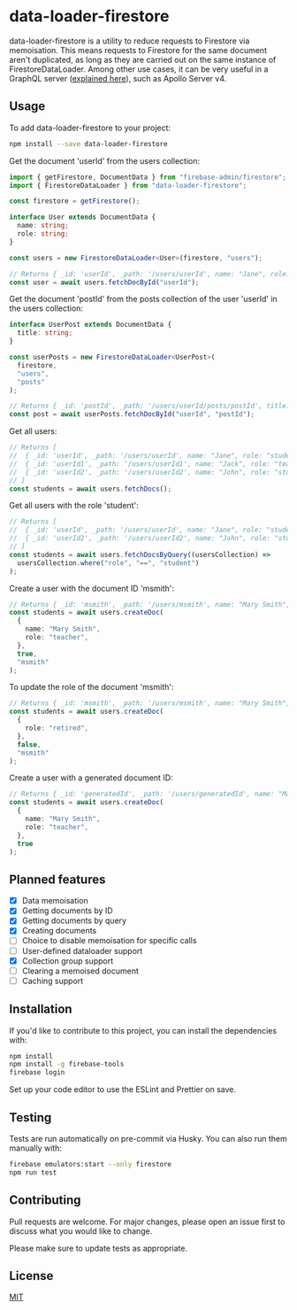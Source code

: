 # data-loader-firestore

data-loader-firestore is a utility to reduce requests to Firestore via memoisation. This means requests to Firestore for the same document aren't duplicated, as long as they are carried out on the same instance of FirestoreDataLoader. Among other use cases, it can be very useful in a GraphQL server ([explained here](https://www.apollographql.com/docs/apollo-server/data/fetching-data#batching-and-caching)), such as Apollo Server v4.

## Usage

To add data-loader-firestore to your project:

```bash
npm install --save data-loader-firestore
```

Get the document 'userId' from the users collection:

```ts
import { getFirestore, DocumentData } from "firebase-admin/firestore";
import { FirestoreDataLoader } from "data-loader-firestore";

const firestore = getFirestore();

interface User extends DocumentData {
  name: string;
  role: string;
}

const users = new FirestoreDataLoader<User>(firestore, "users");

// Returns { _id: 'userId', _path: '/users/userId', name: "Jane", role: "student" }
const user = await users.fetchDocById("userId");
```

Get the document 'postId' from the posts collection of the user 'userId' in the users collection:

```ts
interface UserPost extends DocumentData {
  title: string;
}

const userPosts = new FirestoreDataLoader<UserPost>(
  firestore,
  "users",
  "posts"
);

// Returns { _id: 'postId', _path: '/users/userId/posts/postId', title: "My first post" }
const post = await userPosts.fetchDocById("userId", "postId");
```

Get all users:

```ts
// Returns [
//  { _id: 'userId', _path: '/users/userId', name: "Jane", role: "student" },
//  { _id: 'userId1', _path: '/users/userId1', name: "Jack", role: "teacher" }
//  { _id: 'userId2', _path: '/users/userId2', name: "John", role: "student" }
// ]
const students = await users.fetchDocs();
```

Get all users with the role 'student':

```ts
// Returns [
//  { _id: 'userId', _path: '/users/userId', name: "Jane", role: "student" },
//  { _id: 'userId2', _path: '/users/userId2', name: "John", role: "student" }
// ]
const students = await users.fetchDocsByQuery((usersCollection) =>
  usersCollection.where("role", "==", "student")
);
```

Create a user with the document ID 'msmith':

```ts
// Returns { _id: 'msmith', _path: '/users/msmith', name: "Mary Smith", role: "student" }
const students = await users.createDoc(
  {
    name: "Mary Smith",
    role: "teacher",
  },
  true,
  "msmith"
);
```

To update the role of the document 'msmith':

```ts
// Returns { _id: 'msmith', _path: '/users/msmith', name: "Mary Smith", role: "retured" }
const students = await users.createDoc(
  {
    role: "retired",
  },
  false,
  "msmith"
);
```

Create a user with a generated document ID:

```ts
// Returns { _id: 'generatedId', _path: '/users/generatedId', name: "Mary Smith", role: "student" }
const students = await users.createDoc(
  {
    name: "Mary Smith",
    role: "teacher",
  },
  true
);
```

## Planned features

- [x] Data memoisation
- [x] Getting documents by ID
- [x] Getting documents by query
- [x] Creating documents
- [ ] Choice to disable memoisation for specific calls
- [ ] User-defined dataloader support
- [x] Collection group support
- [ ] Clearing a memoised document
- [ ] Caching support

## Installation

If you'd like to contribute to this project, you can install the dependencies with:

```bash
npm install
npm install -g firebase-tools
firebase login
```

Set up your code editor to use the ESLint and Prettier on save.

## Testing

Tests are run automatically on pre-commit via Husky. You can also run them manually with:

```bash
firebase emulators:start --only firestore
npm run test
```

## Contributing

Pull requests are welcome. For major changes, please open an issue first
to discuss what you would like to change.

Please make sure to update tests as appropriate.

## License

[MIT](LICENSE)
